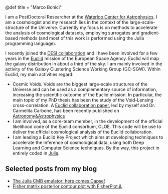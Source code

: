 @def title = "Marco Bonici"

I am a PostDoctoral Researcher at the [Waterloo Center for Astrophysics](https://uwaterloo.ca/astrophysics-centre/). I am a cosmologist and my research lies in the context of the large-scale-structure of the Universe. Currently my focus is on methods to accelerate the analysis of cosmological datasets, employing surrogates and gradient-based methods (and most of this work is performed using the Julia programming language).

I recently joined the [DESI collaboration](https://www.desi.lbl.gov/) and I have been involved for a few years in the [Euclid](https://www.esa.int/Science_Exploration/Space_Science/Euclid_overview) mission of the European Space Agency. Euclid will map the galaxy distribution in about a third of the sky. I am mainly involved in the activity of the Galaxy Clustering Science Working Group (GC-SGW). Within Euclid, my main activities regard:

- Cosmic Voids. Voids are the biggest large-scale structures of the Universe and can be used as a complementary source of information, increasing the scientific outcome of the Euclid mission. In particular, the main topic of my PhD thesis has been the study of the Void-Lensing cross-correlation. A [Euclid collaboration paper](https://arxiv.org/abs/2206.14211), led by myself and Dr. Carmelita Carbone, has been recently published on [Astronomy&Astrophysics](https://www.aanda.org/articles/aa/full_html/2023/02/aa44445-22/aa44445-22.html)
- I am involved, as a core-team member, in the development of the official likelihood code of the Euclid consortium, CLOE. This code will be use to deliver the official cosmological analysis of the Euclid collaboration.
- I am leading a Euclid Key Project which aims at developing techniques to accelerate the inference of cosmological data, using both Deep Learning and Computer Science techniques. By the way, this project in entirely coded in [Julia](https://docs.julialang.org/en/v1/).

## Selected posts from my blog

* [The Julia CMB emulator: here comes Capse!](/blog/capse)
* [Fisher matrix posterior contour plot with FisherPlot.jl.](/blog/fisher-plot)
